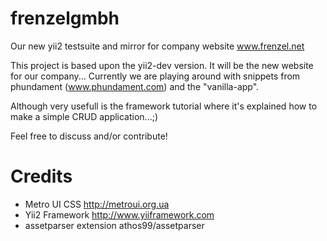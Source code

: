 frenzelgmbh
===========

Our new yii2 testsuite and mirror for company website www.frenzel.net

This project is based upon the yii2-dev version. It will be the new website for our company...
Currently we are playing around with snippets from phundament (www.phundament.com) and the "vanilla-app".

Although very usefull is the framework tutorial where it's explained how to make a simple CRUD application...;)

Feel free to discuss and/or contribute!


Credits
===========

* Metro UI CSS http://metroui.org.ua
* Yii2 Framework http://www.yiiframework.com
* assetparser extension athos99/assetparser
